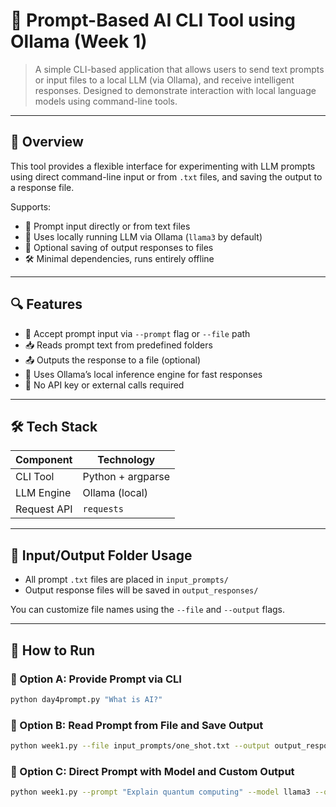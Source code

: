 # 🤖 Prompt-Based AI CLI Tool using Ollama (Week 1)

> A simple CLI-based application that allows users to send text prompts or input files to a local LLM (via Ollama), and receive intelligent responses. Designed to demonstrate interaction with local language models using command-line tools.

---

## 🧠 Overview

This tool provides a flexible interface for experimenting with LLM prompts using direct command-line input or from `.txt` files, and saving the output to a response file.

Supports:

- 💬 Prompt input directly or from text files
- 🧠 Uses locally running LLM via Ollama (`llama3` by default)
- 💾 Optional saving of output responses to files
- 🛠️ Minimal dependencies, runs entirely offline

---

## 🔍 Features

- 🧾 Accept prompt input via `--prompt` flag or `--file` path
- 📥 Reads prompt text from predefined folders
- 📤 Outputs the response to a file (optional)
- 🧠 Uses Ollama’s local inference engine for fast responses
- 🚫 No API key or external calls required

---

## 🛠️ Tech Stack

| Component   | Technology     |
|-------------|----------------|
| CLI Tool    | Python + argparse |
| LLM Engine  | Ollama (local) |
| Request API | `requests`     |

---

## 📁 Input/Output Folder Usage

- All prompt `.txt` files are placed in `input_prompts/`
- Output response files will be saved in `output_responses/`

You can customize file names using the `--file` and `--output` flags.

---

## 🚀 How to Run

### 🔸 Option A: Provide Prompt via CLI

```bash
python day4prompt.py "What is AI?"
```
### 🔸 Option B: Read Prompt from File and Save Output

```bash
python week1.py --file input_prompts/one_shot.txt --output output_responses/response.txt
```
### 🔸 Option C: Direct Prompt with Model and Custom Output

```bash
python week1.py --prompt "Explain quantum computing" --model llama3 --output output_responses/quantum.txt
```